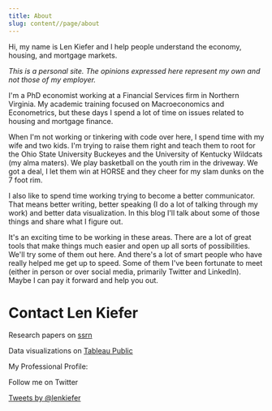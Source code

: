 ```yaml
---
title: About
slug: content//page/about
---
```


Hi, my name is Len Kiefer and I help people understand the economy, housing, and mortgage markets.

_This is a personal site. The opinions expressed here represent my own and not those of my employer._

I'm a PhD economist working at a Financial Services firm in Northern Virginia. My academic training focused on Macroeconomics and Econometrics, but these days I spend a lot of time on issues related to housing and mortgage finance.

When I'm not working or tinkering with code over here, I spend time with my wife and  two kids. I'm trying to raise them right and teach them to root for the Ohio State University Buckeyes and the University of Kentucky Wildcats (my alma maters). We play basketball on the youth rim in the driveway. We got a deal, I let them win at HORSE and they cheer for my slam dunks on the 7 foot rim.

I also like to spend time working trying to become a better communicator. That means better writing, better speaking (I do a lot of talking through my work) and better data visualization. In this blog I'll talk about some of those things and share what I figure out.  

It's an exciting time to be working in these areas.  There are a lot of great tools that make things much easier and open up all sorts of possibilities. We'll try some of them out here. And there's a lot of smart people who have really helped me get up to speed. Some of them I've been fortunate to meet (either in person or over social media, primarily Twitter and LinkedIn). Maybe I can pay it forward and help you out.  

# Contact Len Kiefer

<span class="icon-scholar"></span> Research papers on [ssrn](https://papers.ssrn.com/sol3/cf_dev/AbsByAuth.cfm?per_id=1715442)

<span class="icon-dataviz"></span> Data visualizations on [Tableau Public](https://public.tableau.com/profile/leonard.kiefer)

<span class="icon-linkedin"></span> My Professional Profile:

<script src="//platform.linkedin.com/in.js" type="text/javascript"></script>
<script type="IN/MemberProfile" data-id="https://www.linkedin.com/pub/leonard-kiefer/31/753/511" data-format="inline" data-related="false"></script>

<span class="icon-twitter"></span> Follow me on Twitter

<a class="twitter-timeline"
  href="https://twitter.com/lenkiefer">
Tweets by @lenkiefer
</a>

<script async src="//platform.twitter.com/widgets.js" charset="utf-8">
</script>
